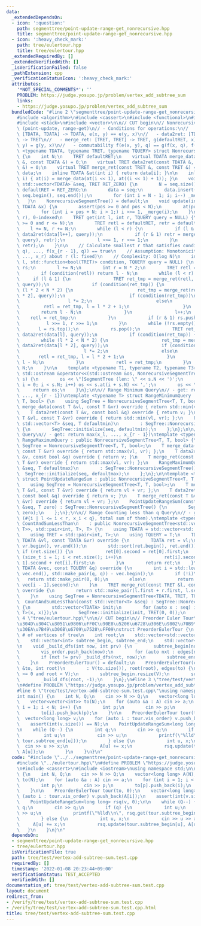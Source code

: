 ```yaml
---
data:
  _extendedDependsOn:
  - icon: ':question:'
    path: segmenttree/point-update-range-get_nonrecursive.hpp
    title: segmenttree/point-update-range-get_nonrecursive.hpp
  - icon: ':heavy_check_mark:'
    path: tree/eulertour.hpp
    title: tree/eulertour.hpp
  _extendedRequiredBy: []
  _extendedVerifiedWith: []
  _isVerificationFailed: false
  _pathExtension: cpp
  _verificationStatusIcon: ':heavy_check_mark:'
  attributes:
    '*NOT_SPECIAL_COMMENTS*': ''
    PROBLEM: https://judge.yosupo.jp/problem/vertex_add_subtree_sum
    links:
    - https://judge.yosupo.jp/problem/vertex_add_subtree_sum
  bundledCode: "#line 2 \"segmenttree/point-update-range-get_nonrecursive.hpp\"\n\
    #include <algorithm>\n#include <cassert>\n#include <functional>\n#include <iostream>\n\
    #include <stack>\n#include <vector>\n\n// CUT begin\n// Nonrecursive Segment Tree\
    \ (point-update, range-get)\n// - Conditions for operations:\n//   - merge_data:\
    \ [TDATA, TDATA] -> TDATA, e(x, y) == e(y, x)\n//   - data2ret: [TDATA, TQUERY]\
    \ -> TRET\n//   - merge_ret: [TRET, TRET] -> TRET, g(defaultRET, x) == x, g(x,\
    \ y) = g(y, x)\n//   - commutability f(e(x, y), q) == g(f(x, q), f(y, q))\ntemplate\
    \ <typename TDATA, typename TRET, typename TQUERY> struct NonrecursiveSegmentTree\
    \ {\n    int N;\n    TRET defaultRET;\n    virtual TDATA merge_data(const TDATA\
    \ &, const TDATA &) = 0;\n    virtual TRET data2ret(const TDATA &, const TQUERY\
    \ &) = 0;\n    virtual TRET merge_ret(const TRET &, const TRET &) = 0;\n    std::vector<TDATA>\
    \ data;\n    inline TDATA &at(int i) { return data[i]; }\n\n    inline void _merge(int\
    \ i) { at(i) = merge_data(at(i << 1), at((i << 1) + 1)); }\n    void initialize(const\
    \ std::vector<TDATA> &seq, TRET RET_ZERO) {\n        N = seq.size();\n       \
    \ defaultRET = RET_ZERO;\n        data = seq;\n        data.insert(data.end(),\
    \ seq.begin(), seq.end());\n        for (int i = N - 1; i; i--) _merge(i);\n \
    \   }\n    NonrecursiveSegmentTree() = default;\n    void update(int pos, const\
    \ TDATA &x) {\n        assert(pos >= 0 and pos < N);\n        at(pos + N) = x;\n\
    \        for (int i = pos + N; i > 1;) i >>= 1, _merge(i);\n    }\n\n    // [l,\
    \ r), 0-indexed\n    TRET get(int l, int r, TQUERY query = NULL) {\n        assert(l\
    \ >= 0 and r <= N);\n        TRET retl = defaultRET, retr = defaultRET;\n    \
    \    l += N, r += N;\n        while (l < r) {\n            if (l & 1) retl = merge_ret(retl,\
    \ data2ret(data[l++], query));\n            if (r & 1) retr = merge_ret(data2ret(data[--r],\
    \ query), retr);\n            l >>= 1, r >>= 1;\n        }\n        return merge_ret(retl,\
    \ retr);\n    }\n\n    // Calculate smallest r that satisfies condition(g(f(x_l,\
    \ q), ..., f(x_{r - 1}, q)) == true\n    // Assumption: Monotonicity of g(x_l,\
    \ ..., x_r) about r (l: fixed)\n    // Complexity: O(log N)\n    int binary_search(int\
    \ l, std::function<bool(TRET)> condition, TQUERY query = NULL) {\n        std::stack<int>\
    \ rs;\n        l += N;\n        int r = N * 2;\n        TRET retl = defaultRET;\n\
    \        if (condition(retl)) return l - N;\n        while (l < r) {\n       \
    \     if (l & 1) {\n                TRET ret_tmp = merge_ret(retl, data2ret(data[l],\
    \ query));\n                if (condition(ret_tmp)) {\n                    while\
    \ (l * 2 < N * 2) {\n                        ret_tmp = merge_ret(retl, data2ret(data[l\
    \ * 2], query));\n                        if (condition(ret_tmp))\n          \
    \                  l *= 2;\n                        else\n                   \
    \         retl = ret_tmp, l = l * 2 + 1;\n                    }\n            \
    \        return l - N;\n                }\n                l++;\n            \
    \    retl = ret_tmp;\n            }\n            if (r & 1) rs.push(--r);\n  \
    \          l >>= 1, r >>= 1;\n        }\n        while (!rs.empty()) {\n     \
    \       l = rs.top();\n            rs.pop();\n            TRET ret_tmp = merge_ret(retl,\
    \ data2ret(data[l], query));\n            if (condition(ret_tmp)) {\n        \
    \        while (l * 2 < N * 2) {\n                    ret_tmp = merge_ret(retl,\
    \ data2ret(data[l * 2], query));\n                    if (condition(ret_tmp))\n\
    \                        l *= 2;\n                    else\n                 \
    \       retl = ret_tmp, l = l * 2 + 1;\n                }\n                return\
    \ l - N;\n            }\n            retl = ret_tmp;\n        }\n        return\
    \ N;\n    }\n\n    template <typename T1, typename T2, typename T3>\n    friend\
    \ std::ostream &operator<<(std::ostream &os, NonrecursiveSegmentTree<T1, T2, T3>\
    \ s) {\n        os << \"[SegmentTree (len: \" << s.N << ')';\n        for (int\
    \ i = 0; i < s.N; i++) os << s.at(i + s.N) << ',';\n        os << \"]\";\n   \
    \     return os;\n    }\n};\n\n// Range Minimum Query\n// - get: return min(x_l,\
    \ ..., x_{r - 1})\ntemplate <typename T> struct RangeMinimumQuery : public NonrecursiveSegmentTree<T,\
    \ T, bool> {\n    using SegTree = NonrecursiveSegmentTree<T, T, bool>;\n    T\
    \ merge_data(const T &vl, const T &vr) override { return std::min(vl, vr); };\n\
    \    T data2ret(const T &v, const bool &q) override { return v; }\n    T merge_ret(const\
    \ T &vl, const T &vr) override { return std::min(vl, vr); };\n    RangeMinimumQuery(const\
    \ std::vector<T> &seq, T defaultmin)\n        : SegTree::NonrecursiveSegmentTree()\
    \ {\n        SegTree::initialize(seq, defaultmin);\n    };\n};\n\n// Range Maximum\
    \ Query\n// - get: return max(x_l, ..., x_{r - 1})\ntemplate <typename T> struct\
    \ RangeMaximumQuery : public NonrecursiveSegmentTree<T, T, bool> {\n    using\
    \ SegTree = NonrecursiveSegmentTree<T, T, bool>;\n    T merge_data(const T &vl,\
    \ const T &vr) override { return std::max(vl, vr); };\n    T data2ret(const T\
    \ &v, const bool &q) override { return v; }\n    T merge_ret(const T &vl, const\
    \ T &vr) override { return std::max(vl, vr); };\n    RangeMaximumQuery(const std::vector<T>\
    \ &seq, T defaultmax)\n        : SegTree::NonrecursiveSegmentTree() {\n      \
    \  SegTree::initialize(seq, defaultmax);\n    };\n};\n\ntemplate <typename T>\
    \ struct PointUpdateRangeSum : public NonrecursiveSegmentTree<T, T, bool> {\n\
    \    using SegTree = NonrecursiveSegmentTree<T, T, bool>;\n    T merge_data(const\
    \ T &vl, const T &vr) override { return vl + vr; };\n    T data2ret(const T &v,\
    \ const bool &q) override { return v; }\n    T merge_ret(const T &vl, const T\
    \ &vr) override { return vl + vr; };\n    PointUpdateRangeSum(const std::vector<T>\
    \ &seq, T zero) : SegTree::NonrecursiveSegmentTree() {\n        SegTree::initialize(seq,\
    \ zero);\n    };\n};\n\n// Range Counting less than q Query\n// - get: return\
    \ (#{i | l <= i < r, x_i < q}, total sum of them).\ntemplate <typename T>\nstruct\
    \ CountAndSumLessThan\n    : public NonrecursiveSegmentTree<std::vector<std::pair<T,\
    \ T>>, std::pair<int, T>, T> {\n    using TDATA = std::vector<std::pair<T, T>>;\n\
    \    using TRET = std::pair<int, T>;\n    using TQUERY = T;\n    TDATA merge_data(const\
    \ TDATA &vl, const TDATA &vr) override {\n        TDATA ret = vl;\n        ret.insert(ret.end(),\
    \ vr.begin(), vr.end());\n        std::sort(ret.begin(), ret.end());\n       \
    \ if (ret.size()) {\n            ret[0].second = ret[0].first;\n            for\
    \ (size_t i = 1; i < ret.size(); i++)\n                ret[i].second = ret[i -\
    \ 1].second + ret[i].first;\n        }\n        return ret;\n    }\n    TRET data2ret(const\
    \ TDATA &vec, const TQUERY &q) override {\n        int i = std::lower_bound(vec.begin(),\
    \ vec.end(), std::make_pair(q, q)) - vec.begin();\n        if (!i)\n         \
    \   return std::make_pair(0, 0);\n        else\n            return std::make_pair(i,\
    \ vec[i - 1].second);\n    }\n    TRET merge_ret(const TRET &l, const TRET &r)\
    \ override {\n        return std::make_pair(l.first + r.first, l.second + r.second);\n\
    \    }\n    using SegTree = NonrecursiveSegmentTree<TDATA, TRET, TQUERY>;\n  \
    \  CountAndSumLessThan(const std::vector<T> &seq) : SegTree::NonrecursiveSegmentTree()\
    \ {\n        std::vector<TDATA> init;\n        for (auto x : seq) init.emplace_back(TDATA{std::pair<T,\
    \ T>(x, x)});\n        SegTree::initialize(init, TRET(0, 0));\n    }\n};\n#line\
    \ 4 \"tree/eulertour.hpp\"\n\n// CUT begin\n// Preorder Euler Tour\n// \uFF08\u884C\
    \u304D\u304C\u3051\u9806\uFF0C\u90E8\u5206\u6728\u306E\u9802\u70B9\u30AF\u30A8\
    \u30EA\u7B49\u306B\u6709\u7528\uFF09\nstruct PreorderEulerTour {\n    int V; //\
    \ # of vertices of tree\n    int root;\n    std::vector<std::vector<int>> edges;\n\
    \    std::vector<int> subtree_begin, subtree_end;\n    std::vector<int> vis_order;\n\
    \n    void _build_dfs(int now, int prv) {\n        subtree_begin[now] = vis_order.size();\n\
    \        vis_order.push_back(now);\n        for (auto nxt : edges[now])\n    \
    \        if (nxt != prv) _build_dfs(nxt, now);\n        subtree_end[now] = vis_order.size();\n\
    \    }\n    PreorderEulerTour() = default;\n    PreorderEulerTour(const std::vector<std::vector<int>>\
    \ &to, int root)\n        : V(to.size()), root(root), edges(to) {\n        assert(root\
    \ >= 0 and root < V);\n        subtree_begin.resize(V);\n        subtree_end.resize(V);\n\
    \        _build_dfs(root, -1);\n    }\n};\n#line 3 \"tree/test/vertex-add-subtree-sum.test.cpp\"\
    \n#define PROBLEM \"https://judge.yosupo.jp/problem/vertex_add_subtree_sum\"\n\
    #line 6 \"tree/test/vertex-add-subtree-sum.test.cpp\"\nusing namespace std;\n\n\
    int main() {\n    int N, Q;\n    cin >> N >> Q;\n    vector<long long> A(N);\n\
    \    vector<vector<int>> to(N);\n    for (auto &a : A) cin >> a;\n    for (int\
    \ i = 1; i < N; i++) {\n        int p;\n        cin >> p;\n        to[p].push_back(i);\n\
    \        to[i].push_back(p);\n    }\n\n    PreorderEulerTour tour(to, 0);\n  \
    \  vector<long long> v;\n    for (auto i : tour.vis_order) v.push_back(A[i]);\n\
    \    assert(int(v.size()) == N);\n    PointUpdateRangeSum<long long> rsq(v, 0);\n\
    \n    while (Q--) {\n        int q;\n        cin >> q;\n        if (q) {\n   \
    \         int u;\n            cin >> u;\n            printf(\"%lld\\n\", rsq.get(tour.subtree_begin[u],\
    \ tour.subtree_end[u]));\n        } else {\n            int u, x;\n          \
    \  cin >> u >> x;\n            A[u] += x;\n            rsq.update(tour.subtree_begin[u],\
    \ A[u]);\n        }\n    }\n}\n"
  code: "#include \"../../segmenttree/point-update-range-get_nonrecursive.hpp\"\n\
    #include \"../eulertour.hpp\"\n#define PROBLEM \"https://judge.yosupo.jp/problem/vertex_add_subtree_sum\"\
    \n#include <cassert>\n#include <iostream>\nusing namespace std;\n\nint main()\
    \ {\n    int N, Q;\n    cin >> N >> Q;\n    vector<long long> A(N);\n    vector<vector<int>>\
    \ to(N);\n    for (auto &a : A) cin >> a;\n    for (int i = 1; i < N; i++) {\n\
    \        int p;\n        cin >> p;\n        to[p].push_back(i);\n        to[i].push_back(p);\n\
    \    }\n\n    PreorderEulerTour tour(to, 0);\n    vector<long long> v;\n    for\
    \ (auto i : tour.vis_order) v.push_back(A[i]);\n    assert(int(v.size()) == N);\n\
    \    PointUpdateRangeSum<long long> rsq(v, 0);\n\n    while (Q--) {\n        int\
    \ q;\n        cin >> q;\n        if (q) {\n            int u;\n            cin\
    \ >> u;\n            printf(\"%lld\\n\", rsq.get(tour.subtree_begin[u], tour.subtree_end[u]));\n\
    \        } else {\n            int u, x;\n            cin >> u >> x;\n       \
    \     A[u] += x;\n            rsq.update(tour.subtree_begin[u], A[u]);\n     \
    \   }\n    }\n}\n"
  dependsOn:
  - segmenttree/point-update-range-get_nonrecursive.hpp
  - tree/eulertour.hpp
  isVerificationFile: true
  path: tree/test/vertex-add-subtree-sum.test.cpp
  requiredBy: []
  timestamp: '2022-01-08 20:23:44+09:00'
  verificationStatus: TEST_ACCEPTED
  verifiedWith: []
documentation_of: tree/test/vertex-add-subtree-sum.test.cpp
layout: document
redirect_from:
- /verify/tree/test/vertex-add-subtree-sum.test.cpp
- /verify/tree/test/vertex-add-subtree-sum.test.cpp.html
title: tree/test/vertex-add-subtree-sum.test.cpp
---
```

